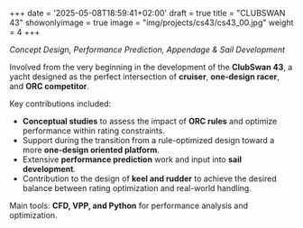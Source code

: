 +++
date = '2025-05-08T18:59:41+02:00'
draft = true
title = "CLUBSWAN 43"
showonlyimage = true
image = "img/projects/cs43/cs43_00.jpg"
weight = 4
+++

*Concept Design, Performance Prediction, Appendage & Sail Development*

<!--more-->

Involved from the very beginning in the development of the **ClubSwan 43**, a yacht designed as the perfect intersection of **cruiser**, **one-design racer**, and **ORC competitor**.

Key contributions included:
*	**Conceptual studies** to assess the impact of **ORC rules** and optimize performance within rating constraints.
*	Support during the transition from a rule-optimized design toward a more **one-design oriented platform**.
*	Extensive **performance prediction** work and input into **sail development**.
*	Contribution to the design of **keel and rudder** to achieve the desired balance between rating optimization and real-world handling.

Main tools: **CFD, VPP, and Python** for performance analysis and optimization.
